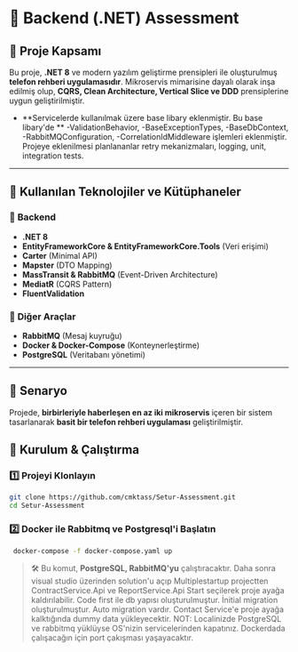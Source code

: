 # 📖 Backend (.NET) Assessment

## 📌 Proje Kapsamı
Bu proje, **.NET 8** ve modern yazılım geliştirme prensipleri ile oluşturulmuş **telefon rehberi uygulamasıdır**.
Mikroservis mimarisine dayalı olarak inşa edilmiş olup, **CQRS, Clean Architecture, Vertical Slice ve DDD** prensiplerine uygun geliştirilmiştir.
- **Servicelerde kullanılmak üzere base libary eklenmiştir. Bu base libary'de **
-ValidationBehavior,
-BaseExceptionTypes,
-BaseDbContext,
-RabbitMQConfiguration,
-CorrelationIdMiddleware
işlemleri eklenmiştir.
Projeye eklenilmesi planlananlar
retry mekanizmaları,
logging,
unit, integration tests.

---

## 🚀 Kullanılan Teknolojiler ve Kütüphaneler

### 🔹 **Backend**
- **.NET 8**
- **EntityFrameworkCore & EntityFrameworkCore.Tools** (Veri erişimi)
- **Carter** (Minimal API)
- **Mapster** (DTO Mapping)
- **MassTransit & RabbitMQ** (Event-Driven Architecture)
- **MediatR** (CQRS Pattern)
- **FluentValidation**

### 🔹 **Diğer Araçlar**
- **RabbitMQ** (Mesaj kuyruğu)
- **Docker & Docker-Compose** (Konteynerleştirme)
- **PostgreSQL** (Veritabanı yönetimi)

---

## 📖 Senaryo
Projede, **birbirleriyle haberleşen en az iki mikroservis** içeren bir sistem tasarlanarak **basit bir telefon rehberi uygulaması** geliştirilmiştir.


## 🔧 Kurulum & Çalıştırma

### 1️⃣ **Projeyi Klonlayın**
```bash
git clone https://github.com/cmktass/Setur-Assessment.git
cd Setur-Assessment
```

### 2️⃣ **Docker ile Rabbitmq ve Postgresql'i Başlatın**
```bash
 docker-compose -f docker-compose.yaml up
```
> 🛠 Bu komut, **PostgreSQL, RabbitMQ'yu** çalıştıracaktır.
> Daha sonra visual studio üzerinden solution'u açıp Multiplestartup projectten ContractService.Api ve ReportService.Api Start seçilerek proje ayağa kaldırılabilir.
> Code first ile db yapısı oluşturulmuştur. İnitial migration oluşturulmuştur. Auto migration vardır. Contact Service'e proje ayağa kalktığında dummy data yükleyecektir.
> NOT: Localinizde PostgreSQL ve rabbitmq yüklüyse OS'nizin servicelerinden kapatınız. Dockerdada çalışacağın için port çakışması yaşayacaktır.

